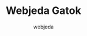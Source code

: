 ---
title: Webjeda Gatok
github: https://github.com/sharu725/gatok
demo: http://webjeda.com/gatok
author: webjeda
ssg:
  - Jekyll
cms:
  - No Cms
---